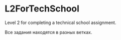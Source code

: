 # L2ForTechSchool
Level 2 for completing a technical school assignment.

Все задания находятся в разных ветках.
